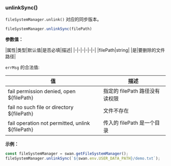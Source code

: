 ### unlinkSync()

`fileSystemManager.unlink()` 对应的同步版本。

```js
fileSystemManager.unlinkSync(filePath)
```
**参数值：**

|属性|类型|默认值|是否必填|描述|
|-|-|-|-|-|-|
|filePath|string| |是|要删除的文件路径|


`errMsg` 的合法值:

| 值                                     | 描述                                            |
| -------------------------------------- | -----------------------------------------------|
| fail permission denied, open ${filePath}   | 指定的 filePath 路径没有读权限                        |
| fail no such file or directory ${filePath} | 文件不存在                                      |
| fail operation not permitted, unlink ${filePath}  |  传入的 filePath 是一个目录          |


**示例：**

```js
const fileSystemManager = swan.getFileSystemManager();
fileSystemManager.unlinkSync(`${swan.env.USER_DATA_PATH}/demo.txt`);
```